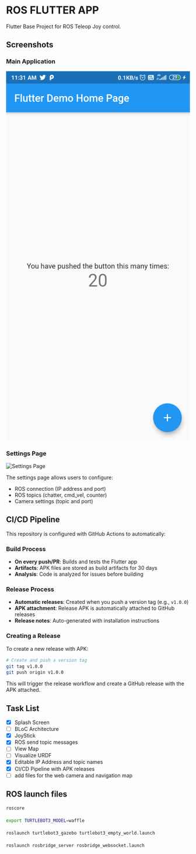 # ROS FLUTTER APP

Flutter Base Project for ROS Teleop Joy control.

## Screenshots

### Main Application
![Main App](flutter_01.png)

### Settings Page
![Settings Page](https://github.com/user-attachments/assets/a86842e5-21e0-40f5-aed3-54bdc60d418f)

The settings page allows users to configure:
- ROS connection (IP address and port)
- ROS topics (chatter, cmd_vel, counter)
- Camera settings (topic and port)

## CI/CD Pipeline

This repository is configured with GitHub Actions to automatically:

### Build Process
- **On every push/PR**: Builds and tests the Flutter app
- **Artifacts**: APK files are stored as build artifacts for 30 days
- **Analysis**: Code is analyzed for issues before building

### Release Process
- **Automatic releases**: Created when you push a version tag (e.g., `v1.0.0`)
- **APK attachment**: Release APK is automatically attached to GitHub releases
- **Release notes**: Auto-generated with installation instructions

### Creating a Release
To create a new release with APK:

```bash
# Create and push a version tag
git tag v1.0.0
git push origin v1.0.0
```

This will trigger the release workflow and create a GitHub release with the APK attached.

## Task List

- [x] Splash Screen
- [ ] BLoC Architecture
- [x] JoyStick
- [x] ROS send topic messages
- [ ] View Map
- [ ] Visualize URDF
- [x] Editable IP Address and topic names
- [x] CI/CD Pipeline with APK releases
- [ ] add files for the web camera and navigation map

## ROS launch files

```bash
roscore

export TURTLEBOT3_MODEL=waffle

roslaunch turtlebot3_gazebo turtlebot3_empty_world.launch

roslaunch rosbridge_server rosbridge_websocket.launch


```
